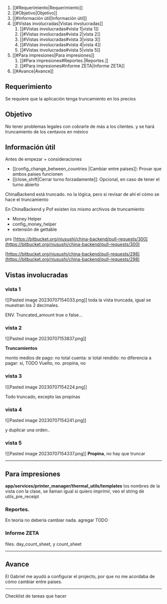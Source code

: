 1. [[#Requerimiento|Requerimiento]]
1. [[#Objetivo|Objetivo]]
1. [[#Información útil|Información útil]]
1. [[#Vistas involucradas|Vistas involucradas]]
	1. [[#Vistas involucradas#vista 1|vista 1]]
	1. [[#Vistas involucradas#vista 2|vista 2]]
	1. [[#Vistas involucradas#vista 3|vista 3]]
	1. [[#Vistas involucradas#vista 4|vista 4]]
	1. [[#Vistas involucradas#vista 5|vista 5]]
1. [[#Para impresiones|Para impresiones]]
	1. [[#Para impresiones#Reportes.|Reportes.]]
	1. [[#Para impresiones#Informe ZETA|Informe ZETA]]
1. [[#Avance|Avance]]

## Requerimiento

Se requiere que la aplicación tenga truncamiento en los precios

## Objetivo

No tener problemas legales con cobrarle de más a los clientes. y se hará truncamiento de los centavos en méxico


## Información útil

Antes de empezar + consideraciones
- [[config_change_between_countries |Cambiar entre paises]]: Provar que ambos paises funcionen
- [[close_shift|Cerrar turno forzadamente]]: Opcional, en caso de tener el turno abierto

ChinaBackend está truncado. no la lógica, pero si revisar de ahí el cómo se hace el truncamiento

En ChinaBackend y Pof existen los mismo archivos de truncamiento

- Money Helper
- config_money_helper
- extensión de gettable

prs
[https://bitbucket.org/niusushi/china-backend/pull-requests/300](https://bitbucket.org/niusushi/china-backend/pull-requests/300)

[https://bitbucket.org/niusushi/china-backend/pull-requests/298](https://bitbucket.org/niusushi/china-backend/pull-requests/298)


## Vistas involucradas

### vista 1
![[Pasted image 20230707154033.png]]
toda la vista truncada, igual se muestran los 2 decimales.


ENV. Truncated_amount true o false... 
### vista 2
![[Pasted image 20230707153837.png]]

**Truncamientos**

monto medios de pago: no
total cuenta: si
total rendido: no
diferencia a pagar: si, TODO
Vuelto, no.
propina, no

### vista 3
![[Pasted image 20230707154224.png]]

Todo truncado, excepto las propinas

### vista 4
![[Pasted image 20230707154241.png]] 

y duplicar una orden..
### vista 5
![[Pasted image 20230707154337.png]]
**Propina**, no hay que truncar

---
## Para impresiones

**app/services/printer_manager/thermal_utils/templates**
los nombres de la vista con la clase, se llaman igual
si quiero imprimir, veo el string de utils_pre_receipt


### Reportes.
En teoria no debería cambiar nada. agregar TODO

### Informe ZETA
files.
day_count_sheet, y count_sheet

---
## Avance

El Gabriel me ayudó a configurar el projecto, por que no me acordaba de cómo cambiar entre paises.


---
Checklist de tareas que hacer 
